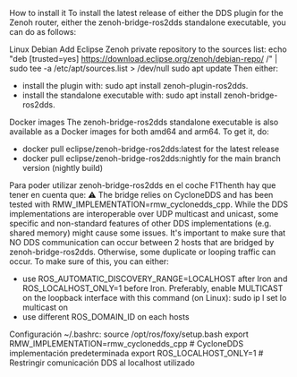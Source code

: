 How to install it
To install the latest release of either the DDS plugin for the Zenoh router, either the zenoh-bridge-ros2dds standalone executable, you can do as follows:

Linux Debian
Add Eclipse Zenoh private repository to the sources list:
echo "deb [trusted=yes] https://download.eclipse.org/zenoh/debian-repo/ /" | sudo tee -a /etc/apt/sources.list > /dev/null
sudo apt update
Then either:
- install the plugin with: sudo apt install zenoh-plugin-ros2dds.
- install the standalone executable with: sudo apt install zenoh-bridge-ros2dds.

Docker images
The zenoh-bridge-ros2dds standalone executable is also available as a Docker images for both amd64 and arm64. To get it, do:
- docker pull eclipse/zenoh-bridge-ros2dds:latest for the latest release
- docker pull eclipse/zenoh-bridge-ros2dds:nightly for the main branch version (nightly build)

Para poder utilizar zenoh-bridge-ros2dds en el coche F1Thenth hay que tener en cuenta que:
⚠️ The bridge relies on CycloneDDS and has been tested with RMW_IMPLEMENTATION=rmw_cyclonedds_cpp. While the DDS implementations are interoperable over UDP multicast and unicast, some specific and non-standard features of other DDS implementations (e.g. shared memory) might cause some issues.
It's important to make sure that NO DDS communication can occur between 2 hosts that are bridged by zenoh-bridge-ros2dds. Otherwise, some duplicate or looping traffic can occur.
To make sure of this, you can either:
- use ROS_AUTOMATIC_DISCOVERY_RANGE=LOCALHOST after Iron and ROS_LOCALHOST_ONLY=1 before Iron. Preferably, enable MULTICAST on the loopback interface with this command (on Linux): sudo ip l set lo multicast on
- use different ROS_DOMAIN_ID on each hosts

Configuración ~/.bashrc:
source /opt/ros/foxy/setup.bash
export RMW_IMPLEMENTATION=rmw_cyclonedds_cpp # CycloneDDS implementación predeterminada
export ROS_LOCALHOST_ONLY=1 # Restringir comunicación DDS al localhost utilizado
